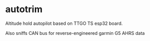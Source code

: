 # autotrim
Altitude hold autopilot based on TTGO TS esp32 board.

Also sniffs CAN bus for reverse-engineered garmin G5 AHRS data


